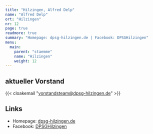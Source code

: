 ```yaml
---
title: "Hilzingen, Alfred Delp"
name: "Alfred Delp"
ort: "Hilzingen"
nr: 12
page: true
readmore: true
summary: "Homepage: dpsg-hilzingen.de | Facebook: DPSGHilzingen"
menu:
  main:
    parent: "staemme"
    name: "Hilzingen"
    weight: 12
---
```


## aktueller Vorstand

{{< cloakemail "vorstandsteam@dpsg-hilzingen.de" >}}

## Links

* Homepage: [dpsg-hilzingen.de](https://www.dpsg-hilzingen.de/)
* Facebook: [DPSGHilzingen](https://www.facebook.com/DPSGHilzingen/)
